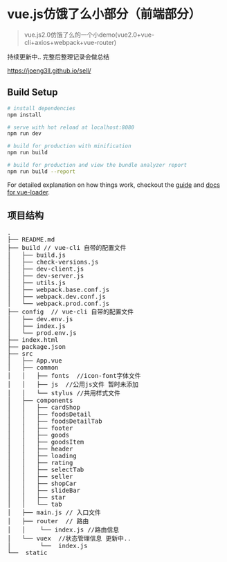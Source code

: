 # vue.js仿饿了么小部分（前端部分）

> vue.js2.0仿饿了么的一个小demo(vue2.0+vue-cli+axios+webpack+vue-router)

持续更新中.. 完整后整理记录会做总结

https://joeng3ll.github.io/sell/

## Build Setup

``` bash
# install dependencies
npm install

# serve with hot reload at localhost:8080
npm run dev

# build for production with minification
npm run build

# build for production and view the bundle analyzer report
npm run build --report
```

For detailed explanation on how things work, checkout the [guide](http://vuejs-templates.github.io/webpack/) and [docs for vue-loader](http://vuejs.github.io/vue-loader).

## 项目结构

<pre>
.
├── README.md
├── build // vue-cli 自带的配置文件
│   ├── build.js
│   ├── check-versions.js
│   ├── dev-client.js
│   ├── dev-server.js
│   ├── utils.js
│   ├── webpack.base.conf.js
│   ├── webpack.dev.conf.js
│   └── webpack.prod.conf.js
├── config  // vue-cli 自带的配置文件
│   ├── dev.env.js
│   ├── index.js
│   └── prod.env.js
├── index.html
├── package.json
├── src
│   ├── App.vue
│   ├── common
│   │   ├── fonts  //icon-font字体文件
│   │   ├── js  //公用js文件 暂时未添加
│   │   └── stylus //共用样式文件
│   ├── components
│   │   ├── cardShop
│   │   ├── foodsDetail
│   │   ├── foodsDetailTab
│   │   ├── footer
│   │   ├── goods
│   │   ├── goodsItem
│   │   ├── header
│   │   ├── loading
│   │   ├── rating
│   │   ├── selectTab
│   │   ├── seller
│   │   ├── shopCar
│   │   ├── slideBar
│   │   ├── star
│   │   └── tab
│   ├── main.js // 入口文件
│   ├── router  // 路由
│   │    └── index.js //路由信息
│   └── vuex  //状态管理信息 更新中..
│        └──  index.js  
└──  static

<code>
